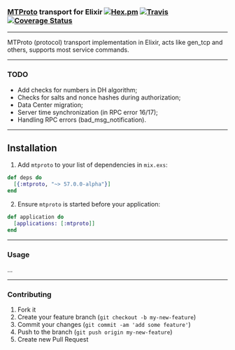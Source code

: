 ### [MTProto](https://core.telegram.org/mtproto) transport for Elixir [![Hex.pm](https://img.shields.io/hexpm/v/mtproto.svg)](https://hex.pm/packages/mtproto) [![Travis](https://img.shields.io/travis/ccsteam/mtproto.svg)](https://travis-ci.org/ccsteam/mtproto) [![Coverage Status](https://img.shields.io/coveralls/ccsteam/mtproto.svg)](https://coveralls.io/github/ccsteam/mtproto?branch=master)

---

MTProto (protocol) transport implementation in Elixir, acts like gen_tcp and others, supports most service commands.

---

### TODO

* Add checks for numbers in DH algorithm;
* Checks for salts and nonce hashes during authorization;
* Data Center migration;
* Server time synchronization (in RPC error 16/17);
* Handling RPC errors (bad_msg_notification).

---

## Installation

1. Add `mtproto` to your list of dependencies in `mix.exs`:

```elixir
def deps do
  [{:mtproto, "~> 57.0.0-alpha"}]
end
```

2. Ensure `mtproto` is started before your application:

```elixir
def application do
  [applications: [:mtproto]]
end
```

---

### Usage

...

---

### Contributing

1. Fork it
2. Create your feature branch (`git checkout -b my-new-feature`)
3. Commit your changes (`git commit -am 'add some feature'`)
4. Push to the branch (`git push origin my-new-feature`)
5. Create new Pull Request
